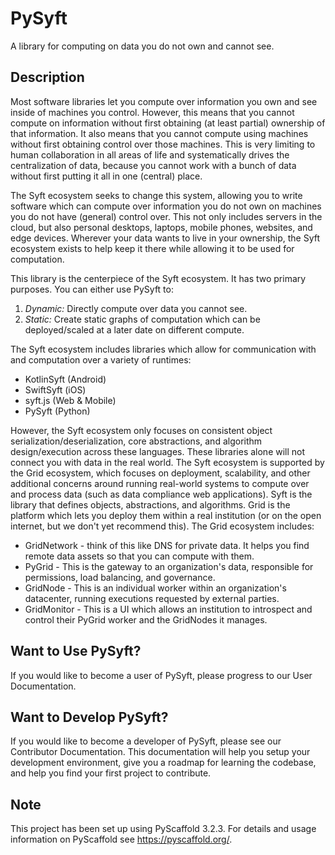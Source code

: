 # PySyft

A library for computing on data you do not own and cannot see.


## Description

Most software libraries let you compute over information you own and see inside of machines you control. However, this means that you cannot compute on information without first obtaining (at least partial) ownership of that information. It also means that you cannot compute using machines without first obtaining control over those machines. This is very limiting to human collaboration in all areas of life and systematically drives the centralization of data, because you cannot work with a bunch of data without first putting it all in one (central) place.

The Syft ecosystem seeks to change this system, allowing you to write software which can compute over information you do not own on machines you do not have (general) control over. This not only includes servers in the cloud, but also personal desktops, laptops, mobile phones, websites, and edge devices. Wherever your data wants to live in your ownership, the Syft ecosystem exists to help keep it there while allowing it to be used for computation.

This library is the centerpiece of the Syft ecosystem. It has two primary purposes. You can either use PySyft to:

1) *Dynamic:* Directly compute over data you cannot see.
2) *Static:* Create static graphs of computation which can be deployed/scaled at a later date on different compute.

The Syft ecosystem includes libraries which allow for communication with and computation over a variety of runtimes:

- KotlinSyft (Android)
- SwiftSyft (iOS)
- syft.js (Web & Mobile)
- PySyft (Python)

However, the Syft ecosystem only focuses on consistent object serialization/deserialization, core abstractions, and algorithm design/execution across these languages. These libraries alone will not connect you with data in the real world. The Syft ecosystem is supported by the Grid ecosystem, which focuses on deployment, scalability, and other additional concerns around running real-world systems to compute over and process data (such as data compliance web applications). Syft is the library that defines objects, abstractions, and algorithms. Grid is the platform which lets you deploy them within a real institution (or on the open internet, but we don't yet recommend this). The Grid ecosystem includes:

- GridNetwork - think of this like DNS for private data. It helps you find remote data assets so that you can compute with them.
- PyGrid - This is the gateway to an organization's data, responsible for permissions, load balancing, and governance.
- GridNode - This is an individual worker within an organization's datacenter, running executions requested by external parties.
- GridMonitor - This is a UI which allows an institution to introspect and control their PyGrid worker and the GridNodes it manages.

## Want to Use PySyft?

If you would like to become a user of PySyft, please progress to our User Documentation.

## Want to Develop PySyft?

If you would like to become a developer of PySyft, please see our Contributor Documentation. This documentation will help you setup your development environment, give you a roadmap for learning the codebase, and help you find your first project to contribute.

## Note

This project has been set up using PyScaffold 3.2.3. For details and usage
information on PyScaffold see https://pyscaffold.org/.
